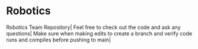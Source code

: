 # Robotics
Robotics Team Repository|
Feel free to check out the code and ask any questions|
Make sure when making edits to create a branch and verify code runs and compiles before pushing to main|
